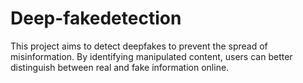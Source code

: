 # Deep-fakedetection
This project aims to detect deepfakes to prevent the spread of misinformation. By identifying manipulated content, users can better distinguish between real and fake information online.
